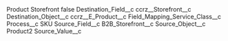 <?xml version="1.0" encoding="UTF-8"?>
<CustomMetadata xmlns="http://soap.sforce.com/2006/04/metadata" xmlns:xsi="http://www.w3.org/2001/XMLSchema-instance" xmlns:xsd="http://www.w3.org/2001/XMLSchema">
    <label>Product Storefront</label>
    <protected>false</protected>
    <values>
        <field>Destination_Field__c</field>
        <value xsi:type="xsd:string">ccrz__Storefront__c</value>
    </values>
    <values>
        <field>Destination_Object__c</field>
        <value xsi:type="xsd:string">ccrz__E_Product__c</value>
    </values>
    <values>
        <field>Field_Mapping_Service_Class__c</field>
        <value xsi:nil="true"/>
    </values>
    <values>
        <field>Process__c</field>
        <value xsi:type="xsd:string">SKU</value>
    </values>
    <values>
        <field>Source_Field__c</field>
        <value xsi:type="xsd:string">B2B_Storefront__c</value>
    </values>
    <values>
        <field>Source_Object__c</field>
        <value xsi:type="xsd:string">Product2</value>
    </values>
    <values>
        <field>Source_Value__c</field>
        <value xsi:nil="true"/>
    </values>
</CustomMetadata>
